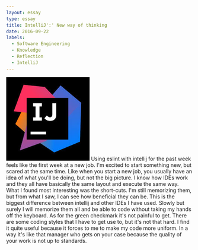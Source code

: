 ```yaml
---
layout: essay
type: essay
title: IntelliJ':' New way of thinking
date: 2016-09-22
labels:
  - Software Engineering
  - Knowledge
  - Reflection
  - IntelliJ
---
```


<img class="medium circular floated image" src="../images/intellij_pic.jpg">
Using eslint with intellij for the past week feels like the first week at a new job.
I'm excited to start something new, but scared at the same time. Like when you start a new
job, you usually have an idea of what you'll be doing, but not the big picture. I know how IDEs
work and they all have basically the same layout and execute the same way. What I found most
interesting was the short-cuts. I'm still memorizing them, but from what I saw, I can see
how beneficial they can be. This is the biggest difference between intellij and other IDEs I have
used. Slowly but surely I will memorize them all and be able to code without taking my hands off the keyboard.
As for the green checkmark it's not painful to get. There are some coding styles that I have to get use to, but
it's not that hard. I find it quite useful because it forces to me to make my code more uniform.
In a way it's like that manager who gets on your case because the quality of your work is not up to standards.

